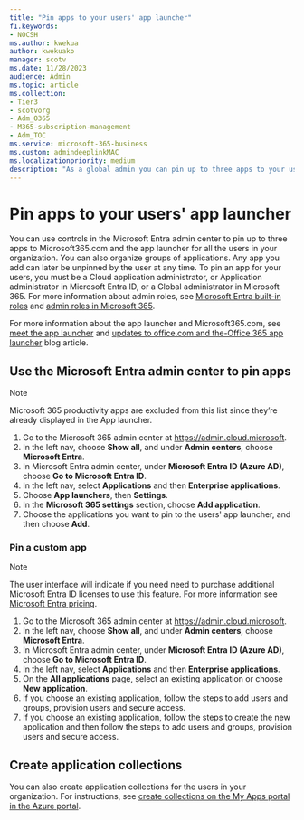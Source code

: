 ```yaml
---
title: "Pin apps to your users' app launcher"
f1.keywords:
- NOCSH
ms.author: kwekua
author: kwekuako
manager: scotv
ms.date: 11/28/2023
audience: Admin
ms.topic: article
ms.collection:
- Tier3
- scotvorg 
- Adm_O365
- M365-subscription-management
- Adm_TOC
ms.service: microsoft-365-business
ms.custom: admindeeplinkMAC
ms.localizationpriority: medium
description: "As a global admin you can pin up to three apps to your users' app launcher."
---
```


# Pin apps to your users' app launcher

You can use controls in the Microsoft Entra admin center to pin up to three apps to Microsoft365.com and the app launcher for all the users in your organization. You can also organize groups of applications. Any app you add can later be unpinned by the user at any time. To pin an app for your users, you must be a Cloud application administrator, or Application administrator in Microsoft Entra ID, or a Global administrator in Microsoft 365. For more information about admin roles, see [Microsoft Entra built-in roles](/azure/active-directory/roles/permissions-reference) and [admin roles in Microsoft 365](../add-users/about-admin-roles.md). 

For more information about the app launcher and Microsoft365.com, see [meet the app launcher](https://support.microsoft.com/office/79f12104-6fed-442f-96a0-eb089a3f476a) and [updates to office.com and the-Office 365 app launcher](https://techcommunity.microsoft.com/t5/office-365-blog/updates-to-office-com-and-the-office-365-app-launcher/ba-p/1150503) blog article.

<a name='use-the-azure-active-directory-portal-to-pin-apps'></a>

## Use the Microsoft Entra admin center to pin apps

> [!NOTE]
> Microsoft 365 productivity apps are excluded from this list since they’re already displayed in the App launcher.

1. Go to the Microsoft 365 admin center at <a href="https://go.microsoft.com/fwlink/p/?linkid=2024339" target="_blank">https://admin.cloud.microsoft</a>.
2. In the left nav, choose **Show all**, and under **Admin centers**, choose **Microsoft Entra**.
3. In Microsoft Entra admin center, under **Microsoft Entra ID (Azure AD)**, choose **Go to Microsoft Entra ID**.
4. In the left nav, select **Applications** and then **Enterprise applications**.
5. Choose **App launchers**, then **Settings**.
6. In the **Microsoft 365 settings** section, choose **Add application**.
7. Choose the applications you want to pin to the users' app launcher, and then choose **Add**.

### Pin a custom app

> [!NOTE]
> The user interface will indicate if you need need to purchase additional Microsoft Entra ID licenses to use this feature. For more information see [Microsoft Entra pricing](https://azure.microsoft.com/pricing/details/active-directory/).

1. Go to the Microsoft 365 admin center at <a href="https://go.microsoft.com/fwlink/p/?linkid=2024339" target="_blank">https://admin.cloud.microsoft</a>.
2. In the left nav, choose **Show all**, and under **Admin centers**, choose **Microsoft Entra**.
3. In Microsoft Entra admin center, under **Microsoft Entra ID (Azure AD)**, choose **Go to Microsoft Entra ID**.
4. In the left nav, select **Applications** and then **Enterprise applications**.
5. On the **All applications** page, select an existing application or choose **New application**.
6. If you choose an existing application, follow the steps to add users and groups, provision users and secure access.
7. If you choose an existing application, follow the steps to create the new application and then follow the steps to add users and groups, provision users and secure access.

## Create application collections

You can also create application collections for the users in your organization. For instructions, see [create collections on the My Apps portal in the Azure portal](/azure/active-directory/manage-apps/access-panel-collections).
